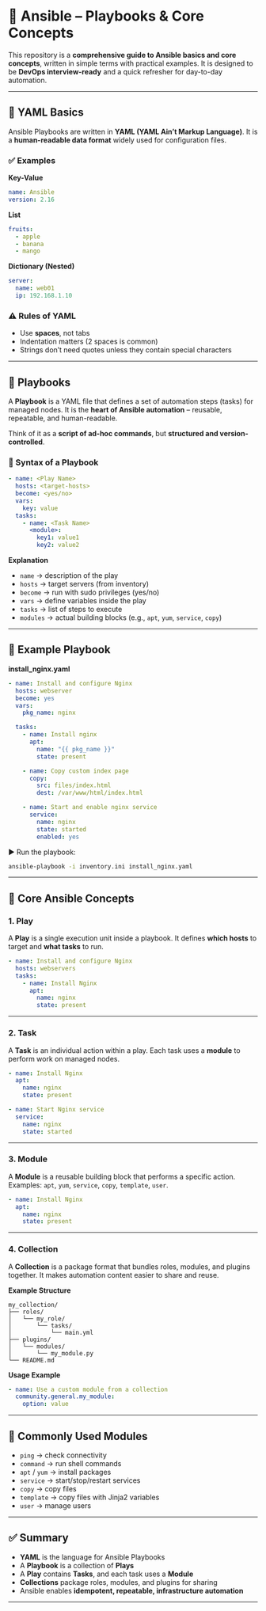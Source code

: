 

# 📘 Ansible – Playbooks & Core Concepts

This repository is a **comprehensive guide to Ansible basics and core concepts**, written in simple terms with practical examples.
It is designed to be **DevOps interview-ready** and a quick refresher for day-to-day automation.

---

## 🔹 YAML Basics

Ansible Playbooks are written in **YAML (YAML Ain’t Markup Language)**.
It is a **human-readable data format** widely used for configuration files.

### ✅ Examples

**Key-Value**

```yaml
name: Ansible
version: 2.16
```

**List**

```yaml
fruits:
  - apple
  - banana
  - mango
```

**Dictionary (Nested)**

```yaml
server:
  name: web01
  ip: 192.168.1.10
```

### ⚠️ Rules of YAML

* Use **spaces**, not tabs
* Indentation matters (2 spaces is common)
* Strings don’t need quotes unless they contain special characters

---

## 🔹 Playbooks

A **Playbook** is a YAML file that defines a set of automation steps (tasks) for managed nodes.
It is the **heart of Ansible automation** – reusable, repeatable, and human-readable.

Think of it as a **script of ad-hoc commands**, but **structured and version-controlled**.

### 🔑 Syntax of a Playbook

```yaml
- name: <Play Name>
  hosts: <target-hosts>
  become: <yes/no>
  vars:
    key: value
  tasks:
    - name: <Task Name>
      <module>:
        key1: value1
        key2: value2
```

**Explanation**

* `name` → description of the play
* `hosts` → target servers (from inventory)
* `become` → run with sudo privileges (yes/no)
* `vars` → define variables inside the play
* `tasks` → list of steps to execute
* `modules` → actual building blocks (e.g., `apt`, `yum`, `service`, `copy`)

---

## 🔹 Example Playbook

**install\_nginx.yaml**

```yaml
- name: Install and configure Nginx
  hosts: webserver
  become: yes
  vars:
    pkg_name: nginx

  tasks:
    - name: Install nginx
      apt:
        name: "{{ pkg_name }}"
        state: present

    - name: Copy custom index page
      copy:
        src: files/index.html
        dest: /var/www/html/index.html

    - name: Start and enable nginx service
      service:
        name: nginx
        state: started
        enabled: yes
```

▶️ Run the playbook:

```bash
ansible-playbook -i inventory.ini install_nginx.yaml
```

---

## 🔹 Core Ansible Concepts

### 1. Play

A **Play** is a single execution unit inside a playbook.
It defines **which hosts** to target and **what tasks** to run.

```yaml
- name: Install and configure Nginx
  hosts: webservers
  tasks:
    - name: Install Nginx
      apt:
        name: nginx
        state: present
```

---

### 2. Task

A **Task** is an individual action within a play.
Each task uses a **module** to perform work on managed nodes.

```yaml
- name: Install Nginx
  apt:
    name: nginx
    state: present

- name: Start Nginx service
  service:
    name: nginx
    state: started
```

---

### 3. Module

A **Module** is a reusable building block that performs a specific action.
Examples: `apt`, `yum`, `service`, `copy`, `template`, `user`.

```yaml
- name: Install Nginx
  apt:
    name: nginx
    state: present
```

---

### 4. Collection

A **Collection** is a package format that bundles roles, modules, and plugins together.
It makes automation content easier to share and reuse.

**Example Structure**

```
my_collection/
├── roles/
│   └── my_role/
│       └── tasks/
│           └── main.yml
├── plugins/
│   └── modules/
│       └── my_module.py
└── README.md
```

**Usage Example**

```yaml
- name: Use a custom module from a collection
  community.general.my_module:
    option: value
```

---

## 🔹 Commonly Used Modules

* `ping` → check connectivity
* `command` → run shell commands
* `apt` / `yum` → install packages
* `service` → start/stop/restart services
* `copy` → copy files
* `template` → copy files with Jinja2 variables
* `user` → manage users

---

## ✅ Summary

* **YAML** is the language for Ansible Playbooks
* A **Playbook** is a collection of **Plays**
* A **Play** contains **Tasks**, and each task uses a **Module**
* **Collections** package roles, modules, and plugins for sharing
* Ansible enables **idempotent, repeatable, infrastructure automation**

---
